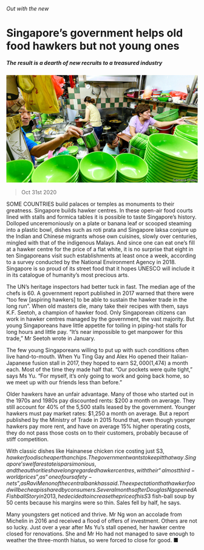 ###### Out with the new

# Singapore’s government helps old food hawkers but not young ones 

##### The result is a dearth of new recruits to a treasured industry 

![image](images/20201031_ASP003_0.jpg) 

> Oct 31st 2020 

SOME COUNTRIES build palaces or temples as monuments to their greatness. Singapore builds hawker centres. In these open-air food courts lined with stalls and formica tables it is possible to taste Singapore’s history. Dolloped unceremoniously on a plate or banana leaf or scooped steaming into a plastic bowl, dishes such as roti prata and Singapore laksa conjure up the Indian and Chinese migrants whose own cuisines, slowly over centuries, mingled with that of the indigenous Malays. And since one can eat one’s fill at a hawker centre for the price of a flat white, it is no surprise that eight in ten Singaporeans visit such establishments at least once a week, according to a survey conducted by the National Environment Agency in 2018. Singapore is so proud of its street food that it hopes UNESCO will include it in its catalogue of humanity’s most precious arts. 

The UN’s heritage inspectors had better tuck in fast. The median age of the chefs is 60. A government report published in 2017 warned that there were “too few [aspiring hawkers] to be able to sustain the hawker trade in the long run”. When old masters die, many take their recipes with them, says K.F. Seetoh, a champion of hawker food. Only Singaporean citizens can work in hawker centres managed by the government, the vast majority. But young Singaporeans have little appetite for toiling in piping-hot stalls for long hours and little pay. “It’s near impossible to get manpower for this trade,” Mr Seetoh wrote in January.


The few young Singaporeans willing to put up with such conditions often live hand-to-mouth. When Yu Ting Gay and Alex Ho opened their Italian-Japanese fusion stall in 2017, they hoped to earn S$2,000 ($1,474) a month each. Most of the time they made half that. “Our pockets were quite tight,” says Ms Yu. “For myself, it’s only going to work and going back home, so we meet up with our friends less than before.”

Older hawkers have an unfair advantage. Many of those who started out in the 1970s and 1980s pay discounted rents: $200 a month on average. They still account for 40% of the 5,500 stalls leased by the government. Younger hawkers must pay market rates: $1,250 a month on average. But a report published by the Ministry of Trade in 2015 found that, even though younger hawkers pay more rent, and have on average 15% higher operating costs, they do not pass those costs on to their customers, probably because of stiff competition.

With classic dishes like Hainanese chicken rice costing just S$3, hawker food is cheaper than chips. The government wants to keep it that way. Singapore’s welfare state is parsimonious, and the authorities have long regarded hawker centres, with their “almost third-world prices”, as “one of our safety-nets”, as Ravi Menon of the central bank has said. The expectation that hawker food will be cheap is shared by consumers. Several months after Douglas Ng opened A Fishball Story in 2013, he decided to increase the price of his S$3 fish-ball soup by 50 cents because his margins were so thin. Sales fell by half, he says.

Many youngsters get noticed and thrive. Mr Ng won an accolade from Michelin in 2016 and received a flood of offers of investment. Others are not so lucky. Just over a year after Ms Yu’s stall opened, her hawker centre closed for renovations. She and Mr Ho had not managed to save enough to weather the three-month hiatus, so were forced to close for good. ■

